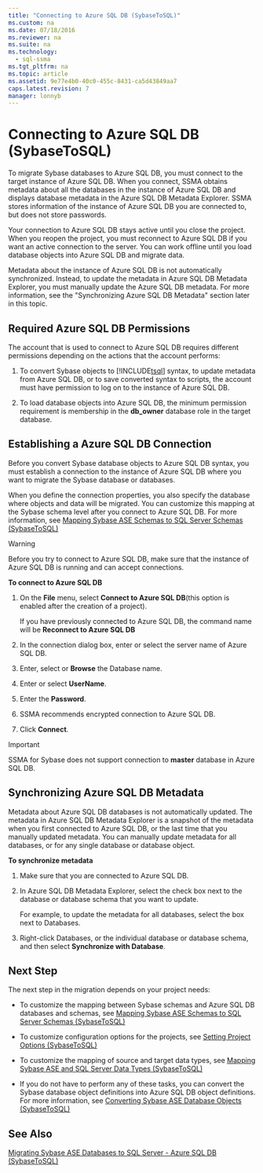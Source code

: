```yaml
---
title: "Connecting to Azure SQL DB (SybaseToSQL)"
ms.custom: na
ms.date: 07/18/2016
ms.reviewer: na
ms.suite: na
ms.technology: 
  - sql-ssma
ms.tgt_pltfrm: na
ms.topic: article
ms.assetid: 9e77e4b0-40c0-455c-8431-ca5d43849aa7
caps.latest.revision: 7
manager: lonnyb
---
```

# Connecting to Azure SQL DB (SybaseToSQL)
To migrate Sybase databases to Azure SQL DB, you must connect to the target instance of Azure SQL DB. When you connect, SSMA obtains metadata about all the databases in the instance of Azure SQL DB and displays database metadata in the Azure SQL DB Metadata Explorer. SSMA stores information of the instance of Azure SQL DB you are connected to, but does not store passwords.  
  
Your connection to Azure SQL DB stays active until you close the project. When you reopen the project, you must reconnect to Azure SQL DB if you want an active connection to the server. You can work offline until you load database objects into Azure SQL DB and migrate data.  
  
Metadata about the instance of Azure SQL DB is not automatically synchronized. Instead, to update the metadata in Azure SQL DB Metadata Explorer, you must manually update the Azure SQL DB metadata. For more information, see the "Synchronizing Azure SQL DB Metadata" section later in this topic.  
  
## Required Azure SQL DB Permissions  
The account that is used to connect to Azure SQL DB requires different permissions depending on the actions that the account performs:  
  
1.  To convert Sybase objects to [!INCLUDE[tsql](../content/includes/tsql_md.md)] syntax, to update metadata from Azure SQL DB, or to save converted syntax to scripts, the account must have permission to log on to the instance of Azure SQL DB.  
  
2.  To load database objects into Azure SQL DB, the minimum permission requirement is membership in the  **db_owner** database role in the target database.  
  
## Establishing a Azure SQL DB Connection  
Before you convert Sybase database objects to Azure SQL DB syntax, you must establish a connection to the instance of Azure SQL DB where you want to migrate the Sybase database or databases.  
  
When you define the connection properties, you also specify the database where objects and data will be migrated. You can customize this mapping at the Sybase schema level after you connect to Azure SQL DB. For more information, see [Mapping Sybase ASE Schemas to SQL Server Schemas &#40;SybaseToSQL&#41;](../content/Mapping-Sybase-ASE-Schemas-to-SQL-Server-Schemas--SybaseToSQL-.md)  
  
> [!WARNING]  
> Before you try to connect to Azure SQL DB, make sure that the instance of Azure SQL DB is running and can accept connections.  
  
**To connect to Azure SQL DB**  
  
1.  On the **File** menu, select **Connect to Azure SQL DB**(this option is enabled after the creation of a project).  
  
    If you have previously connected to Azure SQL DB, the command name will be **Reconnect to Azure SQL DB**  
  
2.  In the connection dialog box, enter or select the server name of Azure SQL DB.  
  
3.  Enter, select or **Browse** the Database name.  
  
4.  Enter or select **UserName**.  
  
5.  Enter the **Password**.  
  
6.  SSMA recommends encrypted connection to Azure SQL DB.  
  
7.  Click **Connect**.  
  
> [!IMPORTANT]  
> SSMA for Sybase does not support connection to **master** database in Azure SQL DB.  
  
## Synchronizing Azure SQL DB Metadata  
Metadata about Azure SQL DB databases is not automatically updated. The metadata in Azure SQL DB Metadata Explorer is a snapshot of the metadata when you first connected to Azure SQL DB, or the last time that you manually updated metadata. You can manually update metadata for all databases, or for any single database or database object.  
  
**To synchronize metadata**  
  
1.  Make sure that you are connected to Azure SQL DB.  
  
2.  In Azure SQL DB Metadata Explorer, select the check box next to the database or database schema that you want to update.  
  
    For example, to update the metadata for all databases, select the box next to Databases.  
  
3.  Right-click Databases, or the individual database or database schema, and then select **Synchronize with Database**.  
  
## Next Step  
The next step in the migration depends on your project needs:  
  
-   To customize the mapping between Sybase schemas and Azure SQL DB databases and schemas, see [Mapping Sybase ASE Schemas to SQL Server Schemas &#40;SybaseToSQL&#41;](../content/Mapping-Sybase-ASE-Schemas-to-SQL-Server-Schemas--SybaseToSQL-.md)  
  
-   To customize configuration options for the projects, see [Setting Project Options &#40;SybaseToSQL&#41;](../content/Setting-Project-Options--SybaseToSQL-.md)  
  
-   To customize the mapping of source and target data types, see [Mapping Sybase ASE and SQL Server Data Types &#40;SybaseToSQL&#41;](../content/Mapping-Sybase-ASE-and-SQL-Server-Data-Types--SybaseToSQL-.md)  
  
-   If you do not have to perform any of these tasks, you can convert the Sybase database object definitions into Azure SQL DB object definitions. For more information, see [Converting Sybase ASE Database Objects &#40;SybaseToSQL&#41;](../content/Converting-Sybase-ASE-Database-Objects--SybaseToSQL-.md)  
  
## See Also  
[Migrating Sybase ASE Databases to SQL Server - Azure SQL DB &#40;SybaseToSQL&#41;](../content/Migrating-Sybase-ASE-Databases-to-SQL-Server---Azure-SQL-DB--SybaseToSQL-.md)  
  
